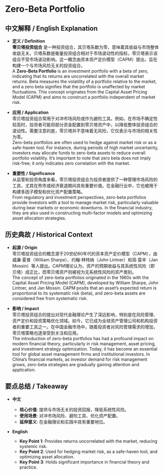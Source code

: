 # Zero-Beta Portfolio

## 中文解释 / English Explanation

* **定义 / Definition**  
  **零贝塔投资组合** 是一种投资组合，其贝塔系数为零，意味着其收益与市场整体收益无关。贝塔系数是衡量投资组合相对于市场波动性的指标，零贝塔表示该组合不受市场波动影响。这一概念由资本资产定价模型（CAPM）提出，旨在构建一个与市场风险无关的投资组合。  
  A **Zero-Beta Portfolio** is an investment portfolio with a beta of zero, indicating that its returns are uncorrelated with the overall market returns. Beta measures the volatility of a portfolio relative to the market, and a zero beta signifies that the portfolio is unaffected by market fluctuations. This concept originates from the Capital Asset Pricing Model (CAPM) and aims to construct a portfolio independent of market risk.

* **应用 / Application**  
  零贝塔投资组合常用于对冲市场风险或作为避险工具。例如，在市场不确定性较高时，投资者可能将部分资金配置到零贝塔资产中，以降低整体投资组合的波动性。需要注意的是，零贝塔并不意味着无风险，它仅表示与市场的相关性为零。  
  Zero-beta portfolios are often used to hedge against market risk or as a safe-haven tool. For instance, during periods of high market uncertainty, investors may allocate funds to zero-beta assets to reduce overall portfolio volatility. It’s important to note that zero beta does not imply risk-free; it only indicates zero correlation with the market.

* **重要性 / Significance**  
  从监管和投资角度来看，零贝塔投资组合为投资者提供了一种管理市场风险的工具，尤其在熊市或经济衰退期间具有重要价值。在金融行业中，它也被用于构建多因子模型和优化资产配置策略。  
  From regulatory and investment perspectives, zero-beta portfolios provide investors with a tool to manage market risk, particularly valuable during bear markets or economic downturns. In the financial industry, they are also used in constructing multi-factor models and optimizing asset allocation strategies.

## 历史典故 / Historical Context

* **起源 / Origin**  
  零贝塔投资组合的概念源于20世纪60年代的资本资产定价模型（CAPM），由威廉·夏普（William Sharpe）、约翰·林特纳（John Lintner）和简·莫辛（Jan Mossin）等人提出。CAPM理论认为，资产的预期收益与其系统性风险（即贝塔）成正比，而零贝塔资产则被视为无系统性风险的资产类别。  
  The concept of zero-beta portfolios originated in the 1960s with the Capital Asset Pricing Model (CAPM), developed by William Sharpe, John Lintner, and Jan Mossin. CAPM posits that an asset’s expected return is proportional to its systematic risk (beta), and zero-beta assets are considered free from systematic risk.

* **影响 / Impact**  
  零贝塔投资组合的提出对现代金融理论产生了深远影响，特别是在风险管理、资产定价和投资策略优化领域。如今，它已成为全球资产管理公司和机构投资者的重要工具之一。在中国金融市场中，随着投资者对风险管理需求的增加，零贝塔策略也逐渐受到关注和应用。  
  The introduction of zero-beta portfolios has had a profound impact on modern financial theory, particularly in risk management, asset pricing, and investment strategy optimization. Today, it has become an essential tool for global asset management firms and institutional investors. In China’s financial markets, as investor demand for risk management grows, zero-beta strategies are gradually gaining attention and application.

## 要点总结 / Takeaway

* **中文**  
  - **核心价值**: 提供与市场无关的投资回报，降低系统性风险。  
  - **使用场景**: 对冲市场风险、避险工具、优化资产配置。  
  - **延伸意义**: 在金融理论和实践中具有重要地位。

* **English**  
  - **Key Point 1**: Provides returns uncorrelated with the market, reducing systemic risk.  
  - **Key Point 2**: Used for hedging market risk, as a safe-haven tool, and optimizing asset allocation.  
  - **Key Point 3**: Holds significant importance in financial theory and practice.